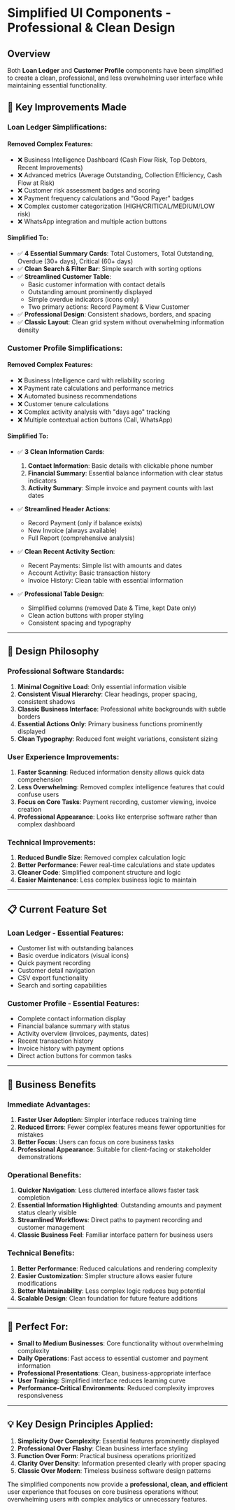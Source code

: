 # Simplified UI Components - Professional & Clean Design

## Overview
Both **Loan Ledger** and **Customer Profile** components have been simplified to create a clean, professional, and less overwhelming user interface while maintaining essential functionality.

## 🎯 Key Improvements Made

### **Loan Ledger Simplifications:**

#### **Removed Complex Features:**
- ❌ Business Intelligence Dashboard (Cash Flow Risk, Top Debtors, Recent Improvements)
- ❌ Advanced metrics (Average Outstanding, Collection Efficiency, Cash Flow at Risk)
- ❌ Customer risk assessment badges and scoring
- ❌ Payment frequency calculations and "Good Payer" badges
- ❌ Complex customer categorization (HIGH/CRITICAL/MEDIUM/LOW risk)
- ❌ WhatsApp integration and multiple action buttons

#### **Simplified To:**
- ✅ **4 Essential Summary Cards**: Total Customers, Total Outstanding, Overdue (30+ days), Critical (60+ days)
- ✅ **Clean Search & Filter Bar**: Simple search with sorting options
- ✅ **Streamlined Customer Table**: 
  - Basic customer information with contact details
  - Outstanding amount prominently displayed
  - Simple overdue indicators (icons only)
  - Two primary actions: Record Payment & View Customer
- ✅ **Professional Design**: Consistent shadows, borders, and spacing
- ✅ **Classic Layout**: Clean grid system without overwhelming information density

### **Customer Profile Simplifications:**

#### **Removed Complex Features:**
- ❌ Business Intelligence card with reliability scoring
- ❌ Payment rate calculations and performance metrics
- ❌ Automated business recommendations
- ❌ Customer tenure calculations
- ❌ Complex activity analysis with "days ago" tracking
- ❌ Multiple contextual action buttons (Call, WhatsApp)

#### **Simplified To:**
- ✅ **3 Clean Information Cards**:
  1. **Contact Information**: Basic details with clickable phone number
  2. **Financial Summary**: Essential balance information with clear status indicators
  3. **Activity Summary**: Simple invoice and payment counts with last dates

- ✅ **Streamlined Header Actions**:
  - Record Payment (only if balance exists)
  - New Invoice (always available)
  - Full Report (comprehensive analysis)

- ✅ **Clean Recent Activity Section**:
  - Recent Payments: Simple list with amounts and dates
  - Account Activity: Basic transaction history
  - Invoice History: Clean table with essential information

- ✅ **Professional Table Design**: 
  - Simplified columns (removed Date & Time, kept Date only)
  - Clean action buttons with proper styling
  - Consistent spacing and typography

---

## 🎨 Design Philosophy

### **Professional Software Standards:**
1. **Minimal Cognitive Load**: Only essential information visible
2. **Consistent Visual Hierarchy**: Clear headings, proper spacing, consistent shadows
3. **Classic Business Interface**: Professional white backgrounds with subtle borders
4. **Essential Actions Only**: Primary business functions prominently displayed
5. **Clean Typography**: Reduced font weight variations, consistent sizing

### **User Experience Improvements:**
1. **Faster Scanning**: Reduced information density allows quick data comprehension
2. **Less Overwhelming**: Removed complex intelligence features that could confuse users
3. **Focus on Core Tasks**: Payment recording, customer viewing, invoice creation
4. **Professional Appearance**: Looks like enterprise software rather than complex dashboard

### **Technical Improvements:**
1. **Reduced Bundle Size**: Removed complex calculation logic
2. **Better Performance**: Fewer real-time calculations and state updates
3. **Cleaner Code**: Simplified component structure and logic
4. **Easier Maintenance**: Less complex business logic to maintain

---

## 📋 Current Feature Set

### **Loan Ledger - Essential Features:**
- Customer list with outstanding balances
- Basic overdue indicators (visual icons)
- Quick payment recording
- Customer detail navigation
- CSV export functionality
- Search and sorting capabilities

### **Customer Profile - Essential Features:**
- Complete contact information display
- Financial balance summary with status
- Activity overview (invoices, payments, dates)
- Recent transaction history
- Invoice history with payment options
- Direct action buttons for common tasks

---

## 🚀 Business Benefits

### **Immediate Advantages:**
1. **Faster User Adoption**: Simpler interface reduces training time
2. **Reduced Errors**: Fewer complex features means fewer opportunities for mistakes
3. **Better Focus**: Users can focus on core business tasks
4. **Professional Appearance**: Suitable for client-facing or stakeholder demonstrations

### **Operational Benefits:**
1. **Quicker Navigation**: Less cluttered interface allows faster task completion
2. **Essential Information Highlighted**: Outstanding amounts and payment status clearly visible
3. **Streamlined Workflows**: Direct paths to payment recording and customer management
4. **Classic Business Feel**: Familiar interface pattern for business users

### **Technical Benefits:**
1. **Better Performance**: Reduced calculations and rendering complexity
2. **Easier Customization**: Simpler structure allows easier future modifications
3. **Better Maintainability**: Less complex logic reduces bug potential
4. **Scalable Design**: Clean foundation for future feature additions

---

## 🎯 Perfect For:

- **Small to Medium Businesses**: Core functionality without overwhelming complexity
- **Daily Operations**: Fast access to essential customer and payment information
- **Professional Presentations**: Clean, business-appropriate interface
- **User Training**: Simplified interface reduces learning curve
- **Performance-Critical Environments**: Reduced complexity improves responsiveness

---

## 💡 Key Design Principles Applied:

1. **Simplicity Over Complexity**: Essential features prominently displayed
2. **Professional Over Flashy**: Clean business interface styling
3. **Function Over Form**: Practical business operations prioritized
4. **Clarity Over Density**: Information presented clearly with proper spacing
5. **Classic Over Modern**: Timeless business software design patterns

The simplified components now provide a **professional, clean, and efficient** user experience that focuses on core business operations without overwhelming users with complex analytics or unnecessary features.

